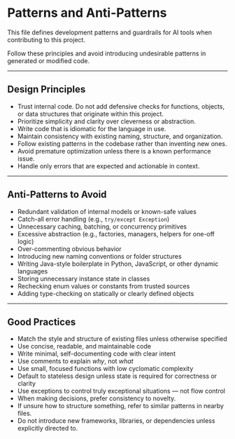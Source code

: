 # Patterns and Anti-Patterns

This file defines development patterns and guardrails for AI tools when contributing to this project.

Follow these principles and avoid introducing undesirable patterns in generated or modified code.

---

## Design Principles

- Trust internal code. Do not add defensive checks for functions, objects, or data structures that originate within this project.
- Prioritize simplicity and clarity over cleverness or abstraction.
- Write code that is idiomatic for the language in use.
- Maintain consistency with existing naming, structure, and organization.
- Follow existing patterns in the codebase rather than inventing new ones.
- Avoid premature optimization unless there is a known performance issue.
- Handle only errors that are expected and actionable in context.

---

## Anti-Patterns to Avoid

- Redundant validation of internal models or known-safe values
- Catch-all error handling (e.g., `try/except Exception`)
- Unnecessary caching, batching, or concurrency primitives
- Excessive abstraction (e.g., factories, managers, helpers for one-off logic)
- Over-commenting obvious behavior
- Introducing new naming conventions or folder structures
- Writing Java-style boilerplate in Python, JavaScript, or other dynamic languages
- Storing unnecessary instance state in classes
- Rechecking enum values or constants from trusted sources
- Adding type-checking on statically or clearly defined objects

---

## Good Practices

- Match the style and structure of existing files unless otherwise specified
- Use concise, readable, and maintainable code
- Write minimal, self-documenting code with clear intent
- Use comments to explain *why*, not *what*
- Use small, focused functions with low cyclomatic complexity
- Default to stateless design unless state is required for correctness or clarity
- Use exceptions to control truly exceptional situations — not flow control
- When making decisions, prefer consistency to novelty.
- If unsure how to structure something, refer to similar patterns in nearby files.
- Do not introduce new frameworks, libraries, or dependencies unless explicitly directed to.
